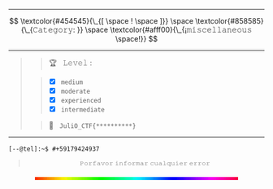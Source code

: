 <hr>

$$
\textcolor{#454545}{\_{[ \space ! \space ]}} \space \textcolor{#858585}{\_{𝙲𝚊𝚝𝚎𝚐𝚘𝚛𝚢: }} \space \textcolor{#afff00}{\_{¡𝚖𝚒𝚜𝚌𝚎𝚕𝚕𝚊𝚗𝚎𝚘𝚞𝚜 \space!}}
$$

<hr>

>
> > :trophy: &nbsp; 𝙻𝚎𝚟𝚎𝚕 :
>
> > * [x] `𝚖𝚎𝚍𝚒𝚞𝚖`
> > * [x] `𝚖𝚘𝚍𝚎𝚛𝚊𝚝𝚎`
> > * [x] `𝚎𝚡𝚙𝚎𝚛𝚒𝚎𝚗𝚌𝚎𝚍`
> > * [x] `𝚒𝚗𝚝𝚎𝚛𝚖𝚎𝚍𝚒𝚊𝚝𝚎`
>
> > :triangular_flag_on_post: &nbsp; `𝙹𝚞𝚕𝚒𝙾_𝙲𝚃𝙵{**********}`

---

```ShellSession
[--@𝚝𝚎𝚕]:~$ #+𝟻𝟿𝟷𝟽𝟿𝟺𝟸𝟺𝟿𝟹𝟽
```

<div align="center">
  <sub>

  > 𝙿𝚘𝚛𝚏𝚊𝚟𝚘𝚛 𝚒𝚗𝚏𝚘𝚛𝚖𝚊𝚛 𝚌𝚞𝚊𝚕𝚚𝚞𝚒𝚎𝚛 𝚎𝚛𝚛𝚘𝚛

  </sub>
</div>

<div align="center">
  <a href="#--------">
    <img src= "https://github.com/Juliocj7/Juliocj7/blob/main/BarCj7.gif"/>
  </a>
</div>
